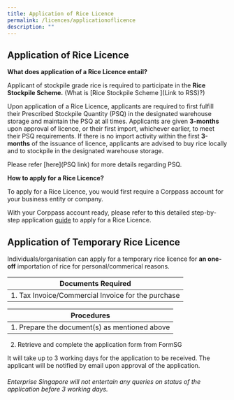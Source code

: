```yaml
---
title: Application of Rice Licence
permalink: /licences/applicationoflicence
description: ""
---
```

## **Application of Rice Licence**

**What does application of a Rice Licence entail?** 

Applicant of stockpile grade rice is required to participate in the **Rice Stockpile Scheme.** (What is [Rice Stockpile Scheme ](Link to RSS)?)

Upon application of a Rice Licence, applicants are required to first fulfill their Prescribed Stockpile Quantity (PSQ) in the designated warehouse storage and maintain the PSQ at all times. Applicants are given **3-months** upon approval of licence, or their first import, whichever earlier, to meet their PSQ requirements. If there is no import activity within the first **3-months** of the issuance of licence, applicants are advised to buy rice locally and to stockpile in the designated warehouse storage. 

Please refer [here](PSQ link) for more details regarding PSQ.

**How to apply for a Rice Licence?**

To apply for a Rice Licence, you would first require a Corppass account for your business entity or company.

With your Corppass account ready, please refer to this detailed step-by-step application [guide](/files/Rice%20Licence%20Application%20Guide%20on%20GoBusiness.pdf) to apply for a Rice Licence.

## **Application of Temporary Rice Licence**

Individuals/organisation can apply for a temporary rice licence for **an one-off**  importation  of rice for personal/commerical reasons. 


| Documents Required|
| -------- |
| 1. Tax Invoice/Commercial Invoice for the purchase    | 



| Procedures  | 
| -------- | 
| 1. Prepare the document(s) as mentioned above 
2. Retrieve and complete the application form from FormSG 

It will take up to 3 working days for the application to be received. The applicant will be notified by email upon approval of the application. 

###### Enterprise Singapore will not entertain any queries on status of the application before 3 working days.